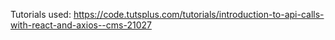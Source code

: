 Tutorials used:
https://code.tutsplus.com/tutorials/introduction-to-api-calls-with-react-and-axios--cms-21027